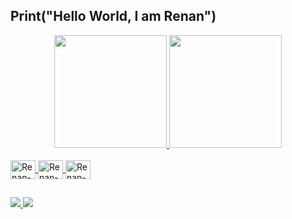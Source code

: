 
## Print("Hello World, I am Renan")

<div align="center">
  <a href="https://github.com/renanss4" />
  <img height="180em" src="https://github-readme-stats.vercel.app/api?username=renanss4&show_icons=true&theme=dark&include_all_commits=true&count_private=true" />
  <img height="180em" src="https://github-readme-stats.vercel.app/api/top-langs/?username=rrenans&layout=compact&langs_count=7&theme=dark" />
</div>
  
<div style="display: inline_block"><br>
  <img align="center" alt="Renan-Java" height="30" width="40" src="https://cdn.jsdelivr.net/gh/devicons/devicon/icons/java/java-original.svg" />
  <img align="center" alt="Renan-Spring" height="30" width="40" src="https://cdn.jsdelivr.net/gh/devicons/devicon/icons/spring/spring-original.svg" />
  <img align="center" alt="Renan-Python" height="30" width="40" src="https://cdn.jsdelivr.net/gh/devicons/devicon/icons/python/python-original.svg" />
</div>
  
  ##
  
<div> 
  <a href="https://www.linkedin.com/in/renan-silva04/" target="_blank"><img src="https://img.shields.io/badge/-LinkedIn-%230077B5?style=for-the-badge&logo=linkedin&logoColor=white" target="_blank"> </a>
  <a href="mailto:renansantos.silva04@outlook.com"><img src="https://img.shields.io/badge/Microsoft_Outlook-0078D4?style=for-the-badge&logo=microsoft-outlook&logoColor=white" target="_blank"> </a>
</div>
